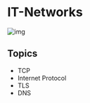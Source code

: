 # IT-Networks
![img](https://githubstoragesoufiane.blob.core.windows.net/container/cyberspace-2784907_1920.jpg)
## Topics
- TCP
- Internet Protocol
- TLS
- DNS



